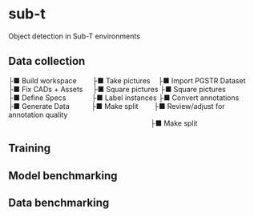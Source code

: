 # sub-t
Object detection in Sub-T environments 

## Data collection
 
├■ Build workspace   &nbsp;&nbsp;&nbsp;&nbsp;&nbsp;&nbsp;&nbsp;├■ Take pictures  &nbsp;&nbsp;          ├■ Import PGSTR Dataset  
├■ Fix CADs + Assets &nbsp;&nbsp;&nbsp;&nbsp;├■ Square pictures          ├■ Square pictures  
├■ Define Specs      &nbsp;&nbsp;&nbsp;&nbsp;&nbsp;&nbsp;&nbsp;&nbsp;&nbsp;&nbsp;&nbsp;&nbsp;├■ Label instances  ├■ Convert annotations  
├■ Generate Data     &nbsp;&nbsp;&nbsp;&nbsp;&nbsp;&nbsp;&nbsp;&nbsp;&nbsp;&nbsp;├■ Make split    &nbsp;&nbsp;&nbsp;&nbsp;&nbsp;&nbsp;          ├■ Review/adjust for annotation quality  
&nbsp;&nbsp;&nbsp;&nbsp;&nbsp;&nbsp;&nbsp;&nbsp;&nbsp;&nbsp;&nbsp;&nbsp;&nbsp;&nbsp;&nbsp;&nbsp;&nbsp;&nbsp;&nbsp;&nbsp;&nbsp;&nbsp;&nbsp;&nbsp;&nbsp;&nbsp;&nbsp;&nbsp;&nbsp;&nbsp;&nbsp;&nbsp;&nbsp;&nbsp;&nbsp;&nbsp;&nbsp;&nbsp;&nbsp;&nbsp;&nbsp;&nbsp;&nbsp;&nbsp;&nbsp;&nbsp;&nbsp;&nbsp;&nbsp;&nbsp;&nbsp;&nbsp;&nbsp;&nbsp;&nbsp;&nbsp;&nbsp;&nbsp;&nbsp;&nbsp;&nbsp;&nbsp;&nbsp;&nbsp;&nbsp;&nbsp;&nbsp;&nbsp;&nbsp;&nbsp;&nbsp;&nbsp;├■ Make split     

## Training

## Model benchmarking

## Data benchmarking
